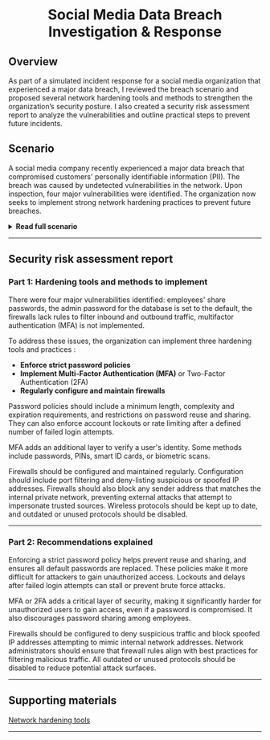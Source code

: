 # <p align="center"> Social Media Data Breach Investigation & Response </p>

## Overview

As part of a simulated incident response for a social media organization that experienced a major data breach, I reviewed the breach scenario and proposed several network hardening tools and methods to strengthen the organization’s security posture. I also created a security risk assessment report to analyze the vulnerabilities and outline practical steps to prevent future incidents.

## Scenario

A social media company recently experienced a major data breach that compromised customers' personally identifiable information (PII). The breach was caused by undetected vulnerabilities in the network. Upon inspection, four major vulnerabilities were identified. The organization now seeks to implement strong network hardening practices to prevent future breaches.

<details>
<summary><strong>Read full scenario</strong></summary>

You are a security analyst working for a social media organization. The organization recently experienced a major data breach, which compromised the safety of their customers’ personal information, such as names and addresses. Your organization wants to implement strong network hardening practices that can be performed consistently to prevent attacks and breaches in the future. 

After inspecting the organization’s network, you discover four major vulnerabilities. The four vulnerabilities are as follows:

The organization’s employees' share passwords.

The admin password for the database is set to the default.

The firewalls do not have rules in place to filter traffic coming in and out of the network.

Multifactor authentication (MFA) is not used. 

If no action is taken to address these vulnerabilities, the organization is at risk of experiencing another data breach or other attacks in the future. 

In this activity, you will write a security risk assessment to analyze the incident and explain what methods can be used to further secure the network.

</details>

---

## Security risk assessment report

### Part 1: Hardening tools and methods to implement

There were four major vulnerabilities identified: employees' share passwords, the admin password for the database is set to the default, the firewalls lack rules to filter inbound and outbound traffic, multifactor authentication (MFA) is not implemented.

To address these issues, the organization can implement three hardening tools and practices :

- **Enforce strict password policies**
- **Implement Multi-Factor Authentication (MFA)** or Two-Factor Authentication (2FA)
- **Regularly configure and maintain firewalls** 

Password policies should include a minimum length, complexity and expiration requirements, and restrictions on password reuse and sharing. They can also enforce account lockouts or rate limiting after a defined number of failed login attempts.

MFA adds an additional layer to verify a user's identity. Some methods include passwords, PINs, smart ID cards, or biometric scans.

Firewalls should be configured and maintained regularly. Configuration should include port filtering and deny-listing suspicious or spoofed IP addresses. Firewalls should also block any sender address that matches the internal private network, preventing external attacks that attempt to impersonate trusted sources. Wireless protocols should be kept up to date, and outdated or unused protocols should be disabled.

---

### Part 2: Recommendations explained

Enforcing a strict password policy helps prevent reuse and sharing, and ensures all default passwords are replaced. These policies make it more difficult for attackers to gain unauthorized access. Lockouts and delays after failed login attempts can stall or prevent brute force attacks.

MFA or 2FA adds a critical layer of security, making it significantly harder for unauthorized users to gain access, even if a password is compromised. It also discourages password sharing among employees.

Firewalls should be configured to deny suspicious traffic and block spoofed IP addresses attempting to mimic internal network addresses. Network administrators should ensure that firewall rules align with best practices for filtering malicious traffic. All outdated or unused protocols should be disabled to reduce potential attack surfaces.

---

## Supporting materials
[Network hardening tools](https://docs.google.com/spreadsheets/d/1G1gSxuCyKTNmc1zPKzB7ETNdL7HkhB_QIHGZJ8aZkSk/template/preview)

---